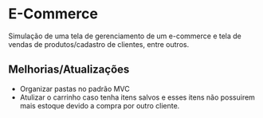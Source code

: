 # E-Commerce
 Simulação de uma tela de gerenciamento de um e-commerce e tela de vendas de produtos/cadastro de clientes, entre outros.

## Melhorias/Atualizações 
- Organizar pastas no padrão MVC
- Atulizar o carrinho caso tenha itens salvos e esses itens não possuirem mais estoque devido a compra por outro cliente.
